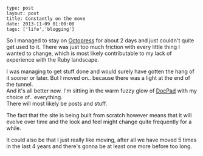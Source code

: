 ```
type: post
layout: post
title: Constantly on the move
date: 2013-11-09 01:00:00
tags: ['life','blogging']
```

So I managed to stay on [Octopress](http://octopress.org) for about 2 days and just couldn't quite get used to it. There was just too much friction with every little thing I wanted to change, which is most likely contributable to my lack of experience with the Ruby landscape.<!-- read more -->

I was managing to get stuff done and would surely have gotten the hang of it sooner or later. But I moved on.. because there was a light at the end of the tunnel.  
And it's all better now. I'm sitting in the warm fuzzy glow of [DocPad](http://docpad.org) with my choice of.. everything.  
There will most likely be posts and stuff.

The fact that the site is being built from scratch however means that it will evolve over time and the look and feel might change quite frequently for a while.

It could also be that I just really like moving, after all we have moved 5 times in the last 4 years and there's gonna be at least one more before too long.